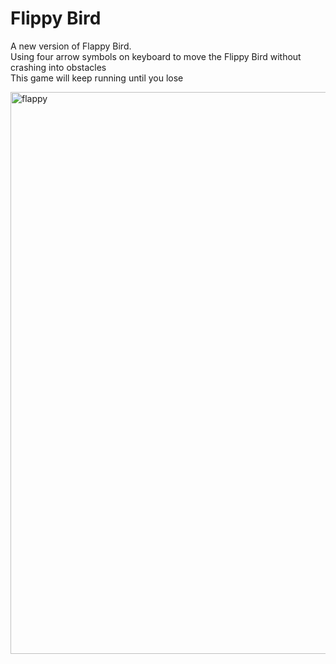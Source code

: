 # Flippy Bird

A new version of Flappy Bird.<br>
Using four arrow symbols on keyboard to move the Flippy Bird without crashing into obstacles<br>
This game will keep running until you lose <br>

<img width="899" alt="flappy" src="https://user-images.githubusercontent.com/26543302/38312320-1e2e3c12-382a-11e8-91f2-357126c2a0b1.PNG">
